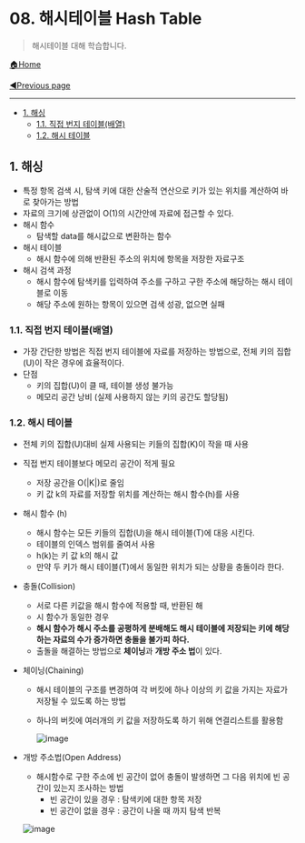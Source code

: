 # 08. 해시테이블 Hash Table

> 해시테이블 대해 학습합니다.

[🏠Home](https://github.com/batboy118/Study_Note)

[◀Previous page ](./README.md)

---

<!-- TOC -->

- [1. 해싱](#1-해싱)
	- [1.1. 직접 번지 테이블(배열)](#11-직접-번지-테이블배열)
	- [1.2. 해시 테이블](#12-해시-테이블)

<!-- /TOC -->

## 1. 해싱

- 특정 항목 검색 시, 탐색 키에 대한 산술적 연산으로 키가 있는 위치를 계산하여 바로 찾아가는 방법
- 자료의 크기에 상관없이 O(1)의 시간안에 자료에 접근할 수 있다.
- 해시 함수
  - 탐색할 data를 해시값으로 변환하는 함수
- 해시 테이블
  - 해시 함수에 의해 반환된 주소의 위치에 항목을 저장한 자료구조
- 해시 검색 과정
  - 해시 함수에 탐색키를 입력하여 주소를 구하고 구한 주소에 해당하는 해시 테이블로 이동
  - 해당 주소에 원하는 항목이 있으면 검색 성광, 없으면 실패

### 1.1. 직접 번지 테이블(배열)

- 가장 간단한 방법은 직접 번지 테이블에 자료를 저장하는 방법으로, 전체 키의 집합(U)이 작은 경우에 효율적이다.
- 단점
  - 키의 집합(U)이 클 때, 테이블 생성 불가능
  - 메모리 공간 낭비 (실제 사용하지 않는 키의 공간도 할당됨)

### 1.2. 해시 테이블

- 전체 키의 집합(U)대비 실제 사용되는 키들의 집합(K)이 작을 때 사용

- 직접 번지 테이블보다 메모리 공간이 적게 필요

  - 저장 공간을 O(|K|)로 줄임
  - 키 값 k의 자료를 저장할 위치를 계산하는 해시 함수(h)를 사용

- 해시 함수 (h)

  - 해시 함수는 모든 키들의 집합(U)을 해시 테이블(T)에 대응 시킨다.
  - 테이블의 인덱스 범위를 줄여서 사용
  - h(k)는 키 값 k의 해시 값
  - 만약 두 키가 해시 테이블(T)에서 동일한 위치가 되는 상황을 충돌이라 한다.

- 충돌(Collision)

  - 서로 다른 키값을 해시 함수에 적용할 때, 반환된 해
  - 시 함수가 동일한 경우
  - **해시 함수가 해시 주소를 공평하게 분배해도 해시 테이블에 저장되는 키에 해당하는 자료의 수가 증가하면 충돌을 불가피 하다.**
  - 출돌을 해결하는 방법으로 **체이닝**과 **개방 주소 법**이 있다.

- 체이닝(Chaining)

  - 해시 테이블의 구조를 변경하여 각 버킷에 하나 이상의 키 값을 가지는 자료가 저장될 수  있도록 하는 방법

  - 하나의 버킷에 여러개의 키 값을 저장하도록 하기 위해 연결리스트를 활용함

    ![image](https://user-images.githubusercontent.com/53181778/79063715-41fe7300-7cde-11ea-82a9-e9d6e7ad123b.png)

- 개방 주소법(Open Address)

  - 해시함수로 구한 주소에 빈 공간이 없어 충돌이 발생하면 그 다음 위치에 빈 공간이 있는지 조사하는 방법
    - 빈 공간이 있을 경우 : 탐색키에 대한 항목 저장
    - 빈 공간이 없을 경우 : 공간이 나올 때 까지 탐색 반복

  ![image](https://user-images.githubusercontent.com/53181778/79063746-6f4b2100-7cde-11ea-9266-f00fb41d66ab.png)

